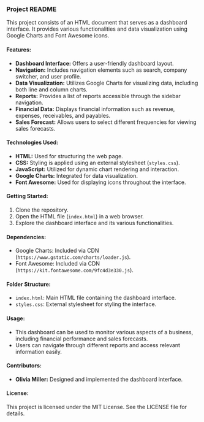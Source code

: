 ### Project README

This project consists of an HTML document that serves as a dashboard interface. It provides various functionalities and data visualization using Google Charts and Font Awesome icons.

#### Features:

- **Dashboard Interface:** Offers a user-friendly dashboard layout.
- **Navigation:** Includes navigation elements such as search, company switcher, and user profile.
- **Data Visualization:** Utilizes Google Charts for visualizing data, including both line and column charts.
- **Reports:** Provides a list of reports accessible through the sidebar navigation.
- **Financial Data:** Displays financial information such as revenue, expenses, receivables, and payables.
- **Sales Forecast:** Allows users to select different frequencies for viewing sales forecasts.

#### Technologies Used:

- **HTML:** Used for structuring the web page.
- **CSS:** Styling is applied using an external stylesheet (`styles.css`).
- **JavaScript:** Utilized for dynamic chart rendering and interaction.
- **Google Charts:** Integrated for data visualization.
- **Font Awesome:** Used for displaying icons throughout the interface.

#### Getting Started:

1. Clone the repository.
2. Open the HTML file (`index.html`) in a web browser.
3. Explore the dashboard interface and its various functionalities.

#### Dependencies:

- Google Charts: Included via CDN (`https://www.gstatic.com/charts/loader.js`).
- Font Awesome: Included via CDN (`https://kit.fontawesome.com/9fc4d3e330.js`).

#### Folder Structure:

- `index.html`: Main HTML file containing the dashboard interface.
- `styles.css`: External stylesheet for styling the interface.

#### Usage:

- This dashboard can be used to monitor various aspects of a business, including financial performance and sales forecasts.
- Users can navigate through different reports and access relevant information easily.

#### Contributors:

- **Olivia Miller:** Designed and implemented the dashboard interface.

#### License:

This project is licensed under the MIT License. See the LICENSE file for details.
